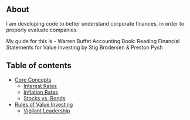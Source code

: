 ## About

I am developing code to better understand corporate finances, in order to properly evaluate companies. 

My guide for this is - Warren Buffet Accounting Book: Reading Financial Statements for Value Investing by Stig Brodersen & Preston Pysh

## Table of contents

- [Core Concepts](#core-concepts)
  - [Interest Rates](#interest-rates)
  - [Inflation Rates](#inflation-rates)
  - [Stocks vs. Bonds](#stock-vs-bonds)
- [Rules of Value Investing](#rules-of-value-investing)
  - [Vigilant Leadership](#vigilant-leadership)

